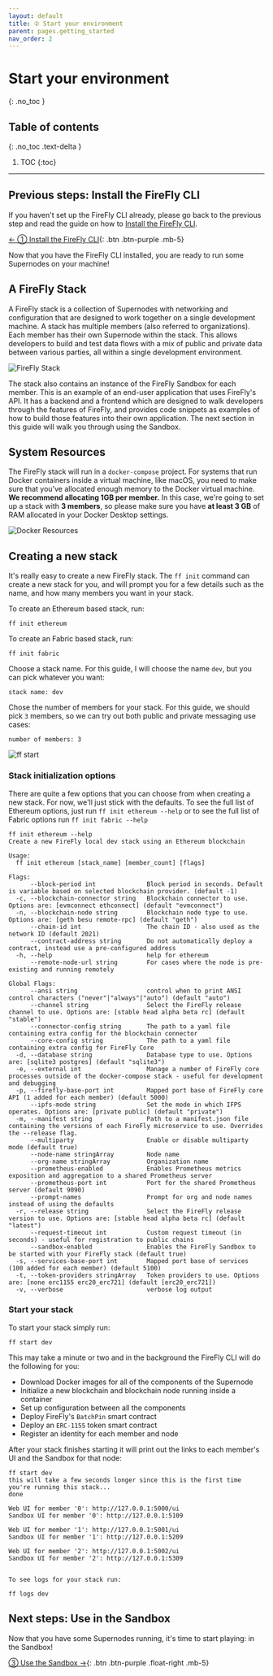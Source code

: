 ```yaml
---
layout: default
title: ② Start your environment
parent: pages.getting_started
nav_order: 2
---
```


# Start your environment
{: .no_toc }

## Table of contents
{: .no_toc .text-delta }

1. TOC
{:toc}

---

## Previous steps: Install the FireFly CLI
If you haven't set up the FireFly CLI already, please go back to the previous step and read the guide on how to [Install the FireFly CLI](./firefly_cli.md).

[← ① Install the FireFly CLI](firefly_cli.md){: .btn .btn-purple .mb-5}

Now that you have the FireFly CLI installed, you are ready to run some Supernodes on your machine!

## A FireFly Stack

A FireFly stack is a collection of Supernodes with networking and configuration that are designed to work together on a single development machine. A stack has multiple members (also referred to organizations). Each member has their own Supernode within the stack. This allows developers to build and test data flows with a mix of public and private data between various parties, all within a single development environment.

![FireFly Stack](../images/firefly_stack.svg)

The stack also contains an instance of the FireFly Sandbox for each member. This is an example of an end-user application that uses FireFly's API. It has a backend and a frontend which are designed to walk developers through the features of FireFly, and provides code snippets as examples of how to build those features into their own application. The next section in this guide will walk you through using the Sandbox.

## System Resources

The FireFly stack will run in a `docker-compose` project. For systems that run Docker containers inside a virtual machine, like macOS, you need to make sure that you've allocated enough memory to the Docker virtual machine. **We recommend allocating 1GB per member.** In this case, we're going to set up a stack with **3 members**, so please make sure you have **at least 3 GB** of RAM allocated in your Docker Desktop settings.

![Docker Resources](../images/docker_memory.png)

## Creating a new stack

It's really easy to create a new FireFly stack. The `ff init` command can create a new stack for you, and will prompt you for a few details such as the name, and how many members you want in your stack.

To create an Ethereum based stack, run:
```
ff init ethereum
```

To create an Fabric based stack, run:
```
ff init fabric
```

Choose a stack name. For this guide, I will choose the name `dev`, but you can pick whatever you want:
```
stack name: dev
```

Chose the number of members for your stack. For this guide, we should pick `3` members, so we can try out both public and private messaging use cases:
```
number of members: 3
```

![ff start](../images/ff_start.gif)

### Stack initialization options

There are quite a few options that you can choose from when creating a new stack. For now, we'll just stick with the defaults. To see the full list of Ethereum options, just run `ff init ethereum --help` or to see the full list of Fabric options run `ff init fabric --help` 

```
ff init ethereum --help
Create a new FireFly local dev stack using an Ethereum blockchain

Usage:
  ff init ethereum [stack_name] [member_count] [flags]

Flags:
      --block-period int              Block period in seconds. Default is variable based on selected blockchain provider. (default -1)
  -c, --blockchain-connector string   Blockchain connector to use. Options are: [evmconnect ethconnect] (default "evmconnect")
  -n, --blockchain-node string        Blockchain node type to use. Options are: [geth besu remote-rpc] (default "geth")
      --chain-id int                  The chain ID - also used as the network ID (default 2021)
      --contract-address string       Do not automatically deploy a contract, instead use a pre-configured address
  -h, --help                          help for ethereum
      --remote-node-url string        For cases where the node is pre-existing and running remotely

Global Flags:
      --ansi string                   control when to print ANSI control characters ("never"|"always"|"auto") (default "auto")
      --channel string                Select the FireFly release channel to use. Options are: [stable head alpha beta rc] (default "stable")
      --connector-config string       The path to a yaml file containing extra config for the blockchain connector
      --core-config string            The path to a yaml file containing extra config for FireFly Core
  -d, --database string               Database type to use. Options are: [sqlite3 postgres] (default "sqlite3")
  -e, --external int                  Manage a number of FireFly core processes outside of the docker-compose stack - useful for development and debugging
  -p, --firefly-base-port int         Mapped port base of FireFly core API (1 added for each member) (default 5000)
      --ipfs-mode string              Set the mode in which IFPS operates. Options are: [private public] (default "private")
  -m, --manifest string               Path to a manifest.json file containing the versions of each FireFly microservice to use. Overrides the --release flag.
      --multiparty                    Enable or disable multiparty mode (default true)
      --node-name stringArray         Node name
      --org-name stringArray          Organization name
      --prometheus-enabled            Enables Prometheus metrics exposition and aggregation to a shared Prometheus server
      --prometheus-port int           Port for the shared Prometheus server (default 9090)
      --prompt-names                  Prompt for org and node names instead of using the defaults
  -r, --release string                Select the FireFly release version to use. Options are: [stable head alpha beta rc] (default "latest")
      --request-timeout int           Custom request timeout (in seconds) - useful for registration to public chains
      --sandbox-enabled               Enables the FireFly Sandbox to be started with your FireFly stack (default true)
  -s, --services-base-port int        Mapped port base of services (100 added for each member) (default 5100)
  -t, --token-providers stringArray   Token providers to use. Options are: [none erc1155 erc20_erc721] (default [erc20_erc721])
  -v, --verbose                       verbose log output
```

### Start your stack

To start your stack simply run:

```
ff start dev
```

This may take a minute or two and in the background the FireFly CLI will do the following for you:

- Download Docker images for all of the components of the Supernode
- Initialize a new blockchain and blockchain node running inside a container
- Set up configuration between all the components
- Deploy FireFly's `BatchPin` smart contract
- Deploy an `ERC-1155` token smart contract
- Register an identity for each member and node

After your stack finishes starting it will print out the links to each member's UI and the Sandbox for that node:

```
ff start dev
this will take a few seconds longer since this is the first time you're running this stack...
done

Web UI for member '0': http://127.0.0.1:5000/ui
Sandbox UI for member '0': http://127.0.0.1:5109

Web UI for member '1': http://127.0.0.1:5001/ui
Sandbox UI for member '1': http://127.0.0.1:5209

Web UI for member '2': http://127.0.0.1:5002/ui
Sandbox UI for member '2': http://127.0.0.1:5309


To see logs for your stack run:

ff logs dev

```

## Next steps: Use in the Sandbox
Now that you have some Supernodes running, it's time to start playing: in the Sandbox!

[③ Use the Sandbox →](sandbox.md){: .btn .btn-purple .float-right .mb-5}